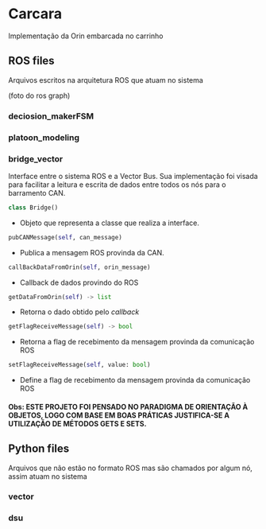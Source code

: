 # Carcara

Implementação da Orin embarcada no carrinho

## ROS files

Arquivos escritos na arquitetura ROS que atuam no sistema

(foto do ros graph)

### deciosion_makerFSM

### platoon_modeling

### bridge_vector
Interface entre o sistema ROS e a Vector Bus. Sua implementação foi visada para facilitar a leitura e escrita de dados entre todos os nós para o barramento CAN.

```py
class Bridge()
```

- Objeto que representa a classe que realiza a interface.

```py
pubCANMessage(self, can_message)
```

- Publica a mensagem ROS provinda da CAN.

```py
callBackDataFromOrin(self, orin_message)
```

- Callback de dados provindo do ROS

```py
getDataFromOrin(self) -> list
```

- Retorna o dado obtido pelo _callback_

```py
getFlagReceiveMessage(self) -> bool
```

- Retorna a flag de recebimento da mensagem provinda da comunicação ROS

```py
setFlagReceiveMessage(self, value: bool)
```

- Define a flag de recebimento da mensagem provinda da comunicação ROS

#### Obs: ESTE PROJETO FOI PENSADO NO PARADIGMA DE ORIENTAÇÃO À OBJETOS, LOGO COM BASE EM BOAS PRÁTICAS JUSTIFICA-SE A UTILIZAÇÃO DE MÉTODOS GETS E SETS.

## Python files

Arquivos que não estão no formato ROS mas são chamados por algum nó, assim atuam no sistema

### vector


### dsu